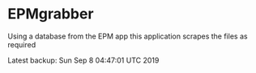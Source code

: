 # EPMgrabber
Using a database from the EPM app this application scrapes the files as required


Latest backup: Sun Sep 8 04:47:01 UTC 2019

